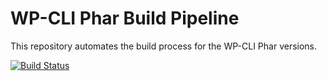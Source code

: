 WP-CLI Phar Build Pipeline
=========================

This repository automates the build process for the WP-CLI Phar versions.

[![Build Status](https://travis-ci.org/wp-cli/phar-build.svg?branch=master)](https://travis-ci.org/wp-cli/phar-build)
